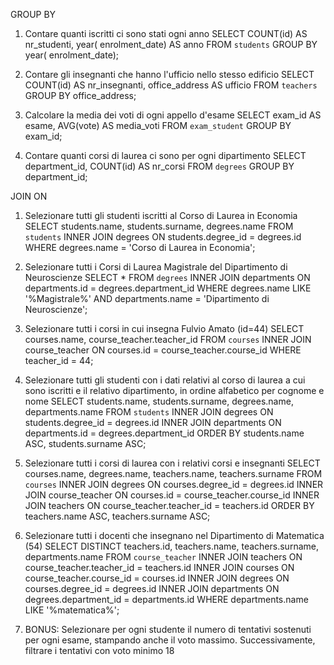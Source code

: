 GROUP BY
1. Contare quanti iscritti ci sono stati ogni anno
SELECT COUNT(id) AS nr_studenti, year( enrolment_date) AS anno FROM `students` GROUP BY year( enrolment_date);

2. Contare gli insegnanti che hanno l'ufficio nello stesso edificio
SELECT COUNT(id) AS nr_insegnanti, office_address AS ufficio FROM `teachers` GROUP BY office_address;

3. Calcolare la media dei voti di ogni appello d'esame
SELECT exam_id AS esame, AVG(vote) AS media_voti FROM `exam_student` GROUP BY exam_id;

4. Contare quanti corsi di laurea ci sono per ogni dipartimento
SELECT department_id, COUNT(id) AS nr_corsi FROM `degrees` GROUP BY department_id;


JOIN ON
1. Selezionare tutti gli studenti iscritti al Corso di Laurea in Economia
SELECT students.name, students.surname, degrees.name FROM `students` INNER JOIN degrees ON students.degree_id = degrees.id WHERE degrees.name = 'Corso di Laurea in Economia';

2. Selezionare tutti i Corsi di Laurea Magistrale del Dipartimento di Neuroscienze
SELECT * FROM `degrees` INNER JOIN departments ON departments.id = degrees.department_id WHERE degrees.name LIKE '%Magistrale%' AND departments.name = 'Dipartimento di Neuroscienze';

3. Selezionare tutti i corsi in cui insegna Fulvio Amato (id=44)
SELECT courses.name, course_teacher.teacher_id FROM `courses` INNER JOIN course_teacher ON courses.id = course_teacher.course_id WHERE teacher_id = 44;

4. Selezionare tutti gli studenti con i dati relativi al corso di laurea a cui sono iscritti e il relativo dipartimento, in ordine alfabetico per cognome e nome
SELECT students.name, students.surname, degrees.name, departments.name FROM `students` INNER JOIN degrees ON students.degree_id = degrees.id INNER JOIN departments ON departments.id = degrees.department_id ORDER BY students.name ASC, students.surname ASC;

5. Selezionare tutti i corsi di laurea con i relativi corsi e insegnanti
SELECT courses.name, degrees.name, teachers.name, teachers.surname FROM `courses` INNER JOIN degrees ON courses.degree_id = degrees.id INNER JOIN course_teacher ON courses.id = course_teacher.course_id INNER JOIN teachers ON course_teacher.teacher_id = teachers.id ORDER BY teachers.name ASC, teachers.surname ASC;

6. Selezionare tutti i docenti che insegnano nel Dipartimento di Matematica (54)
SELECT DISTINCT teachers.id, teachers.name, teachers.surname, departments.name FROM `course_teacher` INNER JOIN teachers ON course_teacher.teacher_id = teachers.id INNER JOIN courses ON course_teacher.course_id = courses.id INNER JOIN degrees ON courses.degree_id = degrees.id INNER JOIN departments ON degrees.department_id = departments.id WHERE departments.name LIKE '%matematica%';

7. BONUS: Selezionare per ogni studente il numero di tentativi sostenuti per ogni esame, stampando anche il voto massimo. 
Successivamente, filtrare i tentativi con voto minimo 18